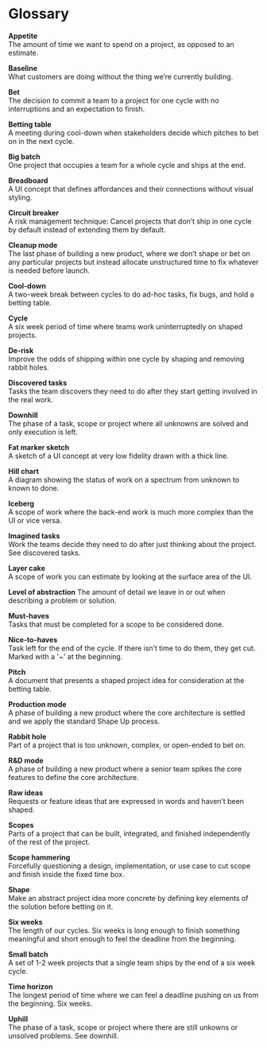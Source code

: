 # Glossary

**Appetite**  
The amount of time we want to spend on a project, as opposed to an estimate.

**Baseline**  
What customers are doing without the thing we’re currently building.

**Bet**  
The decision to commit a team to a project for one cycle with no interruptions and an expectation to finish.

**Betting table**  
A meeting during cool-down when stakeholders decide which pitches to bet on in the next cycle.

**Big batch**  
One project that occupies a team for a whole cycle and ships at the end.

**Breadboard**  
A UI concept that defines affordances and their connections without visual styling.

**Circuit breaker**  
A risk management technique: Cancel projects that don’t ship in one cycle by default instead of extending them by default.

**Cleanup mode**  
The last phase of building a new product, where we don’t shape or bet on any particular projects but instead allocate unstructured time to fix whatever is needed before launch.

**Cool-down**  
A two-week break between cycles to do ad-hoc tasks, fix bugs, and hold a betting table.

**Cycle**  
A six week period of time where teams work uninterruptedly on shaped projects.

**De-risk**  
Improve the odds of shipping within one cycle by shaping and removing rabbit holes.

**Discovered tasks**  
Tasks the team discovers they need to do after they start getting involved in the real work.  

**Downhill**  
The phase of a task, scope or project where all unknowns are solved and only execution is left.

**Fat marker sketch**  
A sketch of a UI concept at very low fidelity drawn with a thick line.

**Hill chart**  
A diagram showing the status of work on a spectrum from unknown to known to done.

**Iceberg**  
A scope of work where the back-end work is much more complex than the UI or vice versa.

**Imagined tasks**  
Work the teams decide they need to do after just thinking about the project. See discovered tasks.

**Layer cake**  
A scope of work you can estimate by looking at the surface area of the UI.

**Level of abstraction**
The amount of detail we leave in or out when describing a problem or solution.

**Must-haves**  
Tasks that must be completed for a scope to be considered done.

**Nice-to-haves**  
Task left for the end of the cycle. If there isn’t time to do them, they get cut. Marked with a '~' at the beginning.

**Pitch**  
A document that presents a shaped project idea for consideration at the betting table.

**Production mode**  
A phase of building a new product where the core architecture is settled and we apply the standard Shape Up process.

**Rabbit hole**  
Part of a project that is too unknown, complex, or open-ended to bet on.

**R&D mode**  
A phase of building a new product where a senior team spikes the core features to define the core architecture.

**Raw ideas**  
Requests or feature ideas that are expressed in words and haven’t been shaped.

**Scopes**  
Parts of a project that can be built, integrated, and finished independently of the rest of the project.

**Scope hammering**  
Forcefully questioning a design, implementation, or use case to cut scope and finish inside the fixed time box.

**Shape**  
Make an abstract project idea more concrete by defining key elements of the solution before betting on it.

**Six weeks**  
The length of our cycles. Six weeks is long enough to finish something meaningful and short enough to feel the deadline from the beginning.

**Small batch**  
A set of 1-2 week projects that a single team ships by the end of a six week cycle.

**Time horizon**  
The longest period of time where we can feel a deadline pushing on us from the beginning. Six weeks.  

**Uphill**  
The phase of a task, scope or project where there are still unkowns or unsolved problems. See downhill.
